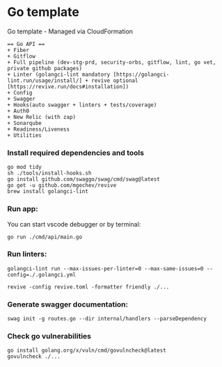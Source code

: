 # Go template

Go template - Managed via CloudFormation

```
== Go API ==
+ Fiber
+ Gitflow
+ Full pipeline (dev-stg-prd, security-orbs, gitflow, lint, go vet, private github packages)
+ Linter (golangci-lint mandatory [https://golangci-lint.run/usage/install/] + revive optional [https://revive.run/docs#installation])
+ Config
+ Swagger
+ Hooks(auto swagger + linters + tests/coverage)
+ Auth0
+ New Relic (with zap)
+ Sonarqube
+ Readiness/Liveness
+ Utilities
```

### Install required dependencies and tools

```
go mod tidy
sh ./tools/install-hooks.sh
go install github.com/swaggo/swag/cmd/swag@latest
go get -u github.com/mgechev/revive
brew install golangci-lint
```

### Run app:
You can start vscode debugger or by terminal:
```
go run ./cmd/api/main.go
```

### Run linters:

```
golangci-lint run --max-issues-per-linter=0 --max-same-issues=0 --config=./.golangci.yml

revive -config revive.toml -formatter friendly ./...
```

### Generate swagger documentation:

```
swag init -g routes.go --dir internal/handlers --parseDependency
```

### Check go vulnerabilities
```
go install golang.org/x/vuln/cmd/govulncheck@latest
govulncheck ./...
```
